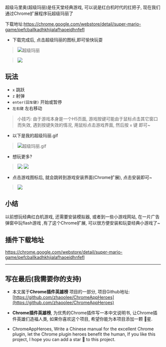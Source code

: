 超级马里奥(超级玛丽)是任天堂经典游戏, 可以说是红白机时代的扛把子, 现在我们通过Chrome扩展程序玩超级玛丽了

下载地址:https://chrome.google.com/webstore/detail/super-mario-game/pefcballkadhkhjialafhaoeidhnfefl

- 下载完成后, 点击超级玛丽的图标,即可愉快玩耍
> ![超级玛丽](https://user-gold-cdn.xitu.io/2019/6/1/16b0eed0a04ba81b?w=78&h=84&f=png&s=3398)

> ![](https://user-gold-cdn.xitu.io/2019/6/1/16b0eed0a06e8dc3?w=791&h=766&f=png&s=155233)

## 玩法
- `x` 跳跃
- `z` 射弹
- `enter(回车键)` 开始或暂停
- `左右键` 左右移动


> 小技巧: 由于游戏本身是一个H5页面, 游戏按键可能由于鼠标点击其它窗口而失效, 遇到按键失效的情况, 用鼠标点击游戏界面, 然后按 `x` 键 即可~

- 以下是我的超级玛丽.gif
> ![超级玛丽.gif](https://user-gold-cdn.xitu.io/2019/6/1/16b0eda1fe75d69a?w=793&h=764&f=gif&s=1515194)

- 想玩更多?
> ![](https://user-gold-cdn.xitu.io/2019/6/1/16b0eed0a0898b98?w=1240&h=1192&f=png&s=292727)
> ![](https://user-gold-cdn.xitu.io/2019/6/1/16b0eed0a0863560?w=1240&h=1192&f=png&s=694116)

- 点击游戏图标后, 就会跳转到游戏安装界面(Chrome扩展), 点击安装即可~
> ![](https://user-gold-cdn.xitu.io/2019/6/1/16b0eed0a0a9e974?w=1240&h=770&f=png&s=356197)

## 小结
以前想玩经典红白机游戏, 还需要安装模拟器, 或者到一些小游戏网站, 在一片广告弹窗中玩flash游戏 ,有了这个Chrome扩展, 可以很方便安装和玩耍经典小游戏了~

## 插件下载地址
https://chrome.google.com/webstore/detail/super-mario-game/pefcballkadhkhjialafhaoeidhnfefl


---

## 写在最后(我需要你的支持)
- 本文属于**Chrome插件英雄榜** 项目的一部分, 项目Github地址: [https://github.com/zhaoolee/ChromeAppHeroes](https://github.com/zhaoolee/ChromeAppHeroes)

- **Chrome插件英雄榜**, 为优秀的Chrome插件写一本中文说明书, 让Chrome插件英雄们造福人类, 如果你喜欢这个项目, 希望你能为本项目添加一颗 🌟星.

- ChromeAppHeroes, Write a Chinese manual for the excellent Chrome plugin, let the Chrome plugin heroes benefit the human, If you like this project, I hope you can add a star 🌟 to this project.




